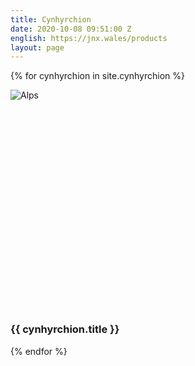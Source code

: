 ```yaml
---
title: Cynhyrchion
date: 2020-10-08 09:51:00 Z
english: https://jnx.wales/products
layout: page
---
```


{% for cynhyrchion in site.cynhyrchion %}
  <div class="w3-container w3-cell w3-mobile w3-third" style="max-width: 500px; min-width: 400px;">
    <a href="{{ cynhyrchion.url }}" style="text-decoration: none;">
    <div class="w3-card-4">
        <img src="/uploads/img/thumb/{{ cynhyrchion.image }}" alt="Alps" class="w3-image" style="min-height: 350px;">
        <div class="w3-container w3-center">
          <h3>{{ cynhyrchion.title }}</h3>
        </div>
      </div></a>
  </div>
  {% endfor %}
<p>&nbsp;</p>
<div class="w3-container">
  <p>&nbsp;</p>